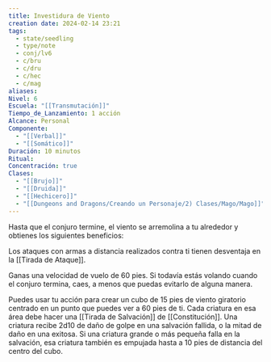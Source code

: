 ```yaml
---
title: Investidura de Viento
creation date: 2024-02-14 23:21
tags:
  - state/seedling
  - type/note
  - conj/lv6
  - c/bru
  - c/dru
  - c/hec
  - c/mag
aliases: 
Nivel: 6
Escuela: "[[Transmutación]]"
Tiempo_de_Lanzamiento: 1 acción
Alcance: Personal
Componente:
  - "[[Verbal]]"
  - "[[Somático]]"
Duración: 10 minutos
Ritual: 
Concentración: true
Clases:
  - "[[Brujo]]"
  - "[[Druida]]"
  - "[[Hechicero]]"
  - "[[Dungeons and Dragons/Creando un Personaje/2) Clases/Mago/Mago]]"
---
```

Hasta que el conjuro termine, el viento se arremolina a tu alrededor y obtienes los siguientes beneficios:

Los ataques con armas a distancia realizados contra ti tienen desventaja en la [[Tirada de Ataque]].

Ganas una velocidad de vuelo de 60 pies. Si todavía estás volando cuando el conjuro termina, caes, a menos que puedas evitarlo de alguna manera.

Puedes usar tu acción para crear un cubo de 15 pies de viento giratorio centrado en un punto que puedes ver a 60 pies de ti. Cada criatura en esa área debe hacer una [[Tirada de Salvación]] de [[Constitución]]. Una criatura recibe 2d10 de daño de golpe en una salvación fallida, o la mitad de daño en una exitosa. Si una criatura grande o más pequeña falla en la salvación, esa criatura también es empujada hasta a 10 pies de distancia del centro del cubo.
